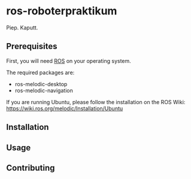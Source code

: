 # ros-roboterpraktikum

Piep. Kaputt.

## Prerequisites

First, you will need [ROS](https://www.ros.org/) on your operating system.

The required packages are:

- ros-melodic-desktop
- ros-melodic-navigation

If you are running Ubuntu, please follow the installation on the ROS Wiki:
https://wiki.ros.org/melodic/Installation/Ubuntu

## Installation

## Usage

## Contributing